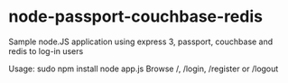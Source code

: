 node-passport-couchbase-redis
=============================

Sample node.JS application using express 3, passport, couchbase and redis to log-in users

Usage:
	sudo npm install
	node app.js
	Browse /, /login, /register or /logout
	